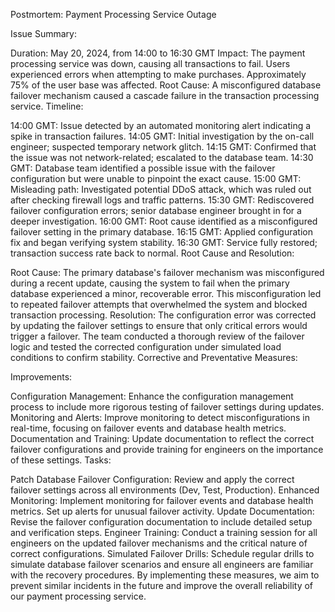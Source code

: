Postmortem: Payment Processing Service Outage

Issue Summary:

Duration: May 20, 2024, from 14:00 to 16:30 GMT
Impact: The payment processing service was down, causing all transactions to fail. Users experienced errors when attempting to make purchases. Approximately 75% of the user base was affected.
Root Cause: A misconfigured database failover mechanism caused a cascade failure in the transaction processing service.
Timeline:

14:00 GMT: Issue detected by an automated monitoring alert indicating a spike in transaction failures.
14:05 GMT: Initial investigation by the on-call engineer; suspected temporary network glitch.
14:15 GMT: Confirmed that the issue was not network-related; escalated to the database team.
14:30 GMT: Database team identified a possible issue with the failover configuration but were unable to pinpoint the exact cause.
15:00 GMT: Misleading path: Investigated potential DDoS attack, which was ruled out after checking firewall logs and traffic patterns.
15:30 GMT: Rediscovered failover configuration errors; senior database engineer brought in for a deeper investigation.
16:00 GMT: Root cause identified as a misconfigured failover setting in the primary database.
16:15 GMT: Applied configuration fix and began verifying system stability.
16:30 GMT: Service fully restored; transaction success rate back to normal.
Root Cause and Resolution:

Root Cause: The primary database's failover mechanism was misconfigured during a recent update, causing the system to fail when the primary database experienced a minor, recoverable error. This misconfiguration led to repeated failover attempts that overwhelmed the system and blocked transaction processing.
Resolution: The configuration error was corrected by updating the failover settings to ensure that only critical errors would trigger a failover. The team conducted a thorough review of the failover logic and tested the corrected configuration under simulated load conditions to confirm stability.
Corrective and Preventative Measures:

Improvements:

Configuration Management: Enhance the configuration management process to include more rigorous testing of failover settings during updates.
Monitoring and Alerts: Improve monitoring to detect misconfigurations in real-time, focusing on failover events and database health metrics.
Documentation and Training: Update documentation to reflect the correct failover configurations and provide training for engineers on the importance of these settings.
Tasks:

Patch Database Failover Configuration:
Review and apply the correct failover settings across all environments (Dev, Test, Production).
Enhanced Monitoring:
Implement monitoring for failover events and database health metrics.
Set up alerts for unusual failover activity.
Update Documentation:
Revise the failover configuration documentation to include detailed setup and verification steps.
Engineer Training:
Conduct a training session for all engineers on the updated failover mechanisms and the critical nature of correct configurations.
Simulated Failover Drills:
Schedule regular drills to simulate database failover scenarios and ensure all engineers are familiar with the recovery procedures.
By implementing these measures, we aim to prevent similar incidents in the future and improve the overall reliability of our payment processing service.
